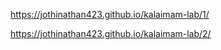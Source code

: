 <https://jothinathan423.github.io/kalaimam-lab/1/>



<https://jothinathan423.github.io/kalaimam-lab/2/>
